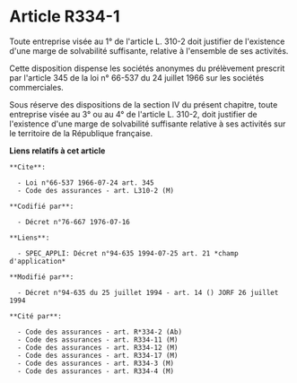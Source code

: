 # Article R334-1

Toute entreprise visée au 1° de l'article L. 310-2 doit justifier de l'existence d'une marge de solvabilité suffisante,
relative à l'ensemble de ses activités.

Cette disposition dispense les sociétés anonymes du prélèvement prescrit par l'article 345 de la loi n° 66-537 du 24 juillet
1966 sur les sociétés commerciales.

Sous réserve des dispositions de la section IV du présent chapitre, toute entreprise visée au 3° ou au 4° de l'article L.
310-2, doit justifier de l'existence d'une marge de solvabilité suffisante relative à ses activités sur le territoire de la
République française.

**Liens relatifs à cet article**

	**Cite**:

	  - Loi n°66-537 1966-07-24 art. 345
	  - Code des assurances - art. L310-2 (M)

	**Codifié par**:

	  - Décret n°76-667 1976-07-16

	**Liens**:

	  - SPEC_APPLI: Décret n°94-635 1994-07-25 art. 21 *champ d'application*

	**Modifié par**:

	  - Décret n°94-635 du 25 juillet 1994 - art. 14 () JORF 26 juillet 1994

	**Cité par**:

	  - Code des assurances - art. R*334-2 (Ab)
	  - Code des assurances - art. R334-11 (M)
	  - Code des assurances - art. R334-12 (M)
	  - Code des assurances - art. R334-17 (M)
	  - Code des assurances - art. R334-3 (M)
	  - Code des assurances - art. R334-4 (M)
